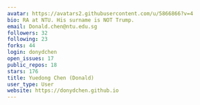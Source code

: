 ```yaml
---
avatar: https://avatars2.githubusercontent.com/u/5866866?v=4
bio: RA at NTU. His surname is NOT Trump.
email: Donald.chen@ntu.edu.sg
followers: 32
following: 23
forks: 44
login: donydchen
open_issues: 17
public_repos: 18
stars: 176
title: Yuedong Chen (Donald)
user_type: User
website: https://donydchen.github.io
---
```


